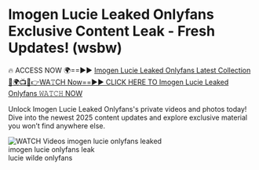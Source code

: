 # Imogen Lucie Leaked Onlyfans Exclusive Content Leak - Fresh Updates! (wsbw)

🔥 ACCESS NOW 🌍==►► <a href="https://tinyurl.com/3fjeunct" rel="nofollow">Imogen Lucie Leaked Onlyfans Latest Collection</a></h3>
[🔴🌍📺📱👉WA𝚃CH Now==►► CLICK HERE TO Imogen Lucie Leaked Onlyfans 𝚆𝙰𝚃𝙲𝙷 NOW](https://tinyurl.com/3fjeunct)

Unlock Imogen Lucie Leaked Onlyfans's private videos and photos today! Dive into the newest 2025 content updates and explore exclusive material you won’t find anywhere else.


<a href="https://tinyurl.com/3fjeunct" rel="nofollow" data-target="animated-image.originalLink"><img src="https://camo.githubusercontent.com/8a4f000d20f83aca3bf7ec5f350d767afa0574a8a352519fd8cfa583a6f93a33/68747470733a2f2f692e696d6775722e636f6d2f644a486b345a712e676966" alt="WATCH Videos" data-canonical-src="https://i.imgur.com/dJHk4Zq.gif" style="max-width: 100%; display: inline-block;" data-target="animated-image.originalImage"></a>
imogen lucie onlyfans leaked<br>
imogen lucie onlyfans leak<br>
lucie wilde onlyfans